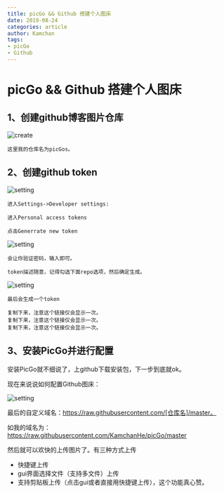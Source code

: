 ```yaml
---
title: picGo && Github 搭建个人图床
date: 2019-08-24
categories: article
author: Kamchan
tags:
- picGo
- Github
---
```


# picGo && Github 搭建个人图床

## 1、创建github博客图片仓库

![create](https://kamchan.oss-cn-shenzhen.aliyuncs.com/personalBlog/pubilc/create.png)

    这里我的仓库名为picGos。


## 2、创建github token



![setting](https://kamchan.oss-cn-shenzhen.aliyuncs.com/personalBlog/pubilc/setting.png)

    进入Settings->Developer settings:

    进入Personal access tokens

    点击Generrate new token

![setting](https://kamchan.oss-cn-shenzhen.aliyuncs.com/personalBlog/pubilc/token.png)

    会让你验证密码，输入即可。

    token描述随意，记得勾选下面repo选项，然后确定生成。

![setting](https://kamchan.oss-cn-shenzhen.aliyuncs.com/personalBlog/pubilc/tokenSetting.png)

    最后会生成一个token

    复制下来，注意这个链接仅会显示一次。
    复制下来，注意这个链接仅会显示一次。
    复制下来，注意这个链接仅会显示一次。

## 3、安装PicGo并进行配置

安装PicGo就不细说了，上github下载安装包，下一步到底就ok。

现在来说说如何配置Github图床：

![setting](https://kamchan.oss-cn-shenzhen.aliyuncs.com/personalBlog/pubilc/picGoSetting.png)

最后的自定义域名：<font color="red">https://raw.githubusercontent.com/[仓库名]/master。</font>

如我的域名为：<font color="red">https://raw.githubusercontent.com/KamchanHe/picGo/master</font>

然后就可以欢快的上传图片了。有三种方式上传

- 快捷键上传
- gui界面选择文件（支持多文件）上传
- 支持剪贴板上传（点击gui或者直接用快捷键上传），这个功能真心赞。
